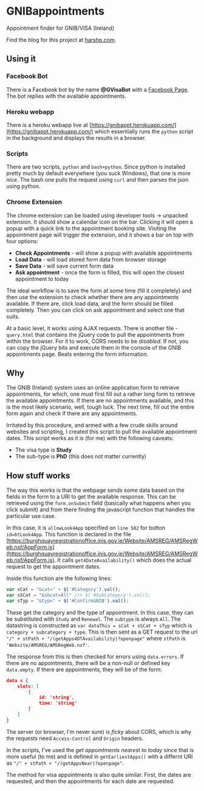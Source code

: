 # GNIBappointments
Appointment finder for GNIB/VISA (Ireland)

Find the blog for this project at [harshp.com](https://harshp.com/dev/projects/gnib-appointments/).

## Using it

### Facebook Bot

There is a Facebook bot by the name **@GVisaBot** 
with a [Facebook Page](https://www.facebook.com/GVisaBot/). The bot replies with the available
appointments.

### Heroku webapp

There is a heroku webapp live at [https://gnibappt.herokuapp.com/](https://gnibappt.herokuapp.com/)
which essentially runs the `python` script in the background and displays
the results in a browser.

### Scripts

There are two scripts, `python` and `bash+python`. Since python
is installed pretty much by default everywhere (you suck Windows), that
one is more _nice_. The bash one pulls the request using `curl` and then
parses the json using python.

### Chrome Extension
The chrome extension can be loaded using developer tools -> unpacked extension. 
It should show a calendar icon on the bar. Clicking it will open a popup with a quick link to the appointment booking site.
Visiting the appointment page will trigger the extension, and it shows a bar on top with four options:

* **Check Appointments** - will show a popup with available appointments
* **Load Data** - will load stored form data from browser storage
* **Save Data** - will save current form data
* **Ask appointment** - once the form is filled, this will open the closest appointment to today

The ideal workflow is to save the form at some time (fill it completely) and then use the extension
to check whether there are any appointments available. If there are, click load data, and the form
should be filled completely. Then you can click on ask appointment and select one that suits.

At a basic level, it works using AJAX requests. 
There is another file - `query.html` that contains the jQuery code
to pull the appointments from within the browser. For it to work,
CORS needs to be _disabled_. If not, you can copy the jQuery bits
and execute them in the console of the GNIB appointments page. Beats
entering the form information.

## Why
The GNIB (Ireland) system uses an online application form to retrieve 
appointments, for which, one must first fill out a rather long form
to retrieve the available appointments. If there are no appointments
available, and this is the most likely scenario, well, tough luck.
The next time, fill out the entire form again and check if there are
any appointments.

Irritated by this procedure, and armed with a few crude skills around
websites and scripting, I created this script to pull the available
appointment dates. This script works as it is (for me) with the following
caveats:

 * The visa type is **Study**
 * The sub-type is **PhD** (this does not matter currently)

## How stuff works
The way this works is that the webpage sends some data based on the fields
in the form to a URI to get the available response. This can be retrieved
using the `form.onSubmit` field (basically what happens when you click
submit) and from there finding the javascript function that handles the
particular use case.

In this case, it is `allowLook4App` specified on `line 582` for button
`id=btLook4App`. This function is declared in the file 
[https://burghquayregistrationoffice.inis.gov.ie/Website/AMSREG/AMSRegWeb.nsf/AppForm.js](https://burghquayregistrationoffice.inis.gov.ie/Website/AMSREG/AMSRegWeb.nsf/AppForm.js).
It calls `get4DateAvailability()` which does the actual request to get
the appointment dates. 

Inside this function are the following lines:

```javascript
var sCat = "&cat=" + $('#Category').val();
var sSCat = "&sbcat=All" //+ $('#SubCategory').val();
var sTyp = "&typ=" + $('#ConfirmGNIB').val();
```
These get the category and the type of appointment.
In this case, they can be substituted with `Study` and `Renewal`.
The `subtype` is always `All`. 
The datastring is constructed as `var dataThis = sCat + sSCat + sTyp`
which is `category + subcategory + type`.
This is then sent as a GET request to the url `"/" + stPath + "/(getApps4DTAvailability)?openpage"`
where `stPath` is `'Website/AMSREG/AMSRegWeb.nsf'`.

The response from this is then checked for errors using `data.errors`.
If there are no appointments, there will be a non-null or defined key `data.empty`.
If there are appointments, they will be of the form:
```json
data = {
    slots: [
        {
            id: 'string',
            time: 'string'
        }
    ]
}
```

The server (or browser, I'm never sure) is _ficky_ about CORS, which is why
the requests need `Access-Control` and `Origin` headers. 

In the scripts, I've used the _get appointments nearest to today_ since that 
is more useful (to me) and is defined in `getEarliestApps()` with a differnt
URI as `"/" + stPath + "/(getAppsNear)?openpage"`.

The method for visa appointments is also quite similar. First, the dates are
requested, and then the appointments for each date are requested.